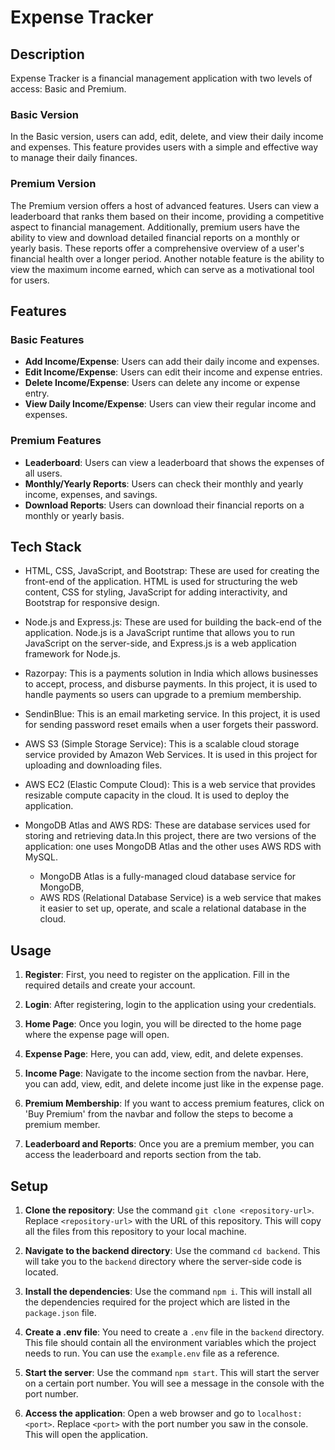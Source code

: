 # Expense Tracker

## Description

Expense Tracker is a financial management application with two levels of access: Basic and Premium.

### Basic Version
In the Basic version, users can add, edit, delete, and view their daily income and expenses. This feature provides users with a simple and effective way to manage their daily finances.

### Premium Version
The Premium version offers a host of advanced features. Users can view a leaderboard that ranks them based on their income, providing a competitive aspect to financial management. Additionally, premium users have the ability to view and download detailed financial reports on a monthly or yearly basis. These reports offer a comprehensive overview of a user's financial health over a longer period. Another notable feature is the ability to view the maximum income earned, which can serve as a motivational tool for users.

## Features

### Basic Features
- **Add Income/Expense**: Users can add their daily income and expenses.
- **Edit Income/Expense**: Users can edit their income and expense entries.
- **Delete Income/Expense**: Users can delete any income or expense entry.
- **View Daily Income/Expense**: Users can view their regular income and expenses.

### Premium Features
- **Leaderboard**: Users can view a leaderboard that shows the expenses of all users.
- **Monthly/Yearly Reports**: Users can check their monthly and yearly income, expenses, and savings.
- **Download Reports**: Users can download their financial reports on a monthly or yearly basis.

## Tech Stack

- HTML, CSS, JavaScript, and Bootstrap: These are used for creating the front-end of the application. HTML is used for structuring the web content, CSS for styling, JavaScript for adding interactivity, and Bootstrap for responsive design.

- Node.js and Express.js: These are used for building the back-end of the application. Node.js is a JavaScript runtime that allows you to run JavaScript on the server-side, and Express.js is a web application framework for Node.js.

- Razorpay: This is a payments solution in India which allows businesses to accept, process, and disburse payments. In this project, it is used to handle payments so users can upgrade to a premium membership.

- SendinBlue: This is an email marketing service. In this project, it is used for sending password reset emails when a user forgets their password.

- AWS S3 (Simple Storage Service): This is a scalable cloud storage service provided by Amazon Web Services. It is used in this project for uploading and downloading files.

- AWS EC2 (Elastic Compute Cloud): This is a web service that provides resizable compute capacity in the cloud. It is used to deploy the application.

- MongoDB Atlas and AWS RDS: These are database services used for storing and retrieving data.In this project, there are two versions of the application: one uses MongoDB Atlas and the other uses AWS RDS with MySQL.
    - MongoDB Atlas is a fully-managed cloud database service for MongoDB,
    - AWS RDS (Relational Database Service) is a web service that makes it easier to set up, operate, and scale a relational database in the cloud.
 
## Usage

1. **Register**: First, you need to register on the application. Fill in the required details and create your account.

2. **Login**: After registering, login to the application using your credentials.

3. **Home Page**: Once you login, you will be directed to the home page where the expense page will open.

4. **Expense Page**: Here, you can add, view, edit, and delete expenses.

5. **Income Page**: Navigate to the income section from the navbar. Here, you can add, view, edit, and delete income just like in the expense page.

6. **Premium Membership**: If you want to access premium features, click on 'Buy Premium' from the navbar and follow the steps to become a premium member.

7. **Leaderboard and Reports**: Once you are a premium member, you can access the leaderboard and reports section from the tab.


## Setup

1. **Clone the repository**: Use the command `git clone <repository-url>`. Replace `<repository-url>` with the URL of this repository. This will copy all the files from this repository to your local machine.

2. **Navigate to the backend directory**: Use the command `cd backend`. This will take you to the `backend` directory where the server-side code is located.

3. **Install the dependencies**: Use the command `npm i`. This will install all the dependencies required for the project which are listed in the `package.json` file.

4. **Create a .env file**: You need to create a `.env` file in the `backend` directory. This file should contain all the environment variables which the project needs to run. You can use the `example.env` file as a reference.

5. **Start the server**: Use the command `npm start`. This will start the server on a certain port number. You will see a message in the console with the port number.

6. **Access the application**: Open a web browser and go to `localhost:<port>`. Replace `<port>` with the port number you saw in the console. This will open the application.




